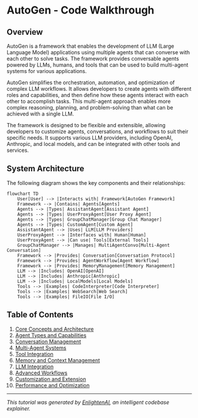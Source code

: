 # AutoGen - Code Walkthrough

## Overview

AutoGen is a framework that enables the development of LLM (Large Language Model) applications using multiple agents that can converse with each other to solve tasks. The framework provides conversable agents powered by LLMs, humans, and tools that can be used to build multi-agent systems for various applications.

AutoGen simplifies the orchestration, automation, and optimization of complex LLM workflows. It allows developers to create agents with different roles and capabilities, and then define how these agents interact with each other to accomplish tasks. This multi-agent approach enables more complex reasoning, planning, and problem-solving than what can be achieved with a single LLM.

The framework is designed to be flexible and extensible, allowing developers to customize agents, conversations, and workflows to suit their specific needs. It supports various LLM providers, including OpenAI, Anthropic, and local models, and can be integrated with other tools and services.

## System Architecture

The following diagram shows the key components and their relationships:

```mermaid
flowchart TD
    User[User] --> |Interacts with| Framework[AutoGen Framework]
    Framework --> |Contains| Agents[Agents]
    Agents --> |Types| AssistantAgent[Assistant Agent]
    Agents --> |Types| UserProxyAgent[User Proxy Agent]
    Agents --> |Types| GroupChatManager[Group Chat Manager]
    Agents --> |Types| CustomAgent[Custom Agent]
    AssistantAgent --> |Uses| LLM[LLM Providers]
    UserProxyAgent --> |Interfaces with| Human[Human]
    UserProxyAgent --> |Can use| Tools[External Tools]
    GroupChatManager --> |Manages| MultiAgentConvo[Multi-Agent Conversation]
    Framework --> |Provides| Conversation[Conversation Protocol]
    Framework --> |Provides| AgentWorkflow[Agent Workflow]
    Framework --> |Provides| MemoryManagement[Memory Management]
    LLM --> |Includes| OpenAI[OpenAI]
    LLM --> |Includes| Anthropic[Anthropic]
    LLM --> |Includes| LocalModels[Local Models]
    Tools --> |Examples| CodeInterpreter[Code Interpreter]
    Tools --> |Examples| WebSearch[Web Search]
    Tools --> |Examples| FileIO[File I/O]
```

## Table of Contents

1. [Core Concepts and Architecture](chapters/chapter_1_core_concepts.md)
2. [Agent Types and Capabilities](chapters/chapter_2_agent_types.md)
3. [Conversation Management](chapters/chapter_3_conversation.md)
4. [Multi-Agent Systems](chapters/chapter_4_multi_agent.md)
5. [Tool Integration](chapters/chapter_5_tools.md)
6. [Memory and Context Management](chapters/chapter_6_memory.md)
7. [LLM Integration](chapters/chapter_7_llm_integration.md)
8. [Advanced Workflows](chapters/chapter_8_workflows.md)
9. [Customization and Extension](chapters/chapter_9_customization.md)
10. [Performance and Optimization](chapters/chapter_10_performance.md)

---

*This tutorial was generated by [EnlightenAI](https://github.com/Mathews-Tom/EnlightenAI), an intelligent codebase explainer.*
